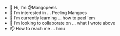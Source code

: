 - 👋 Hi, I’m @Mangopeels
- 👀 I’m interested in ... Peeling Mangoes
- 🌱 I’m currently learning ... how to peel 'em
- 💞️ I’m looking to collaborate on ... what I wrote above
- 📫 How to reach me ... hmu

<!---
Mangopeels/Mangopeels is a ✨ special ✨ repository because its `README.md` (this file) appears on your GitHub profile.
You can click the Preview link to take a look at your changes.
--->

